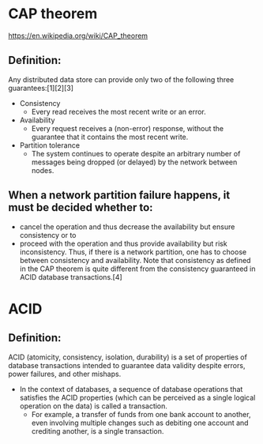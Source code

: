 # CAP theorem
https://en.wikipedia.org/wiki/CAP_theorem

## Definition: 
Any distributed data store can provide only two of the following three guarantees:[1][2][3]

* Consistency
  * Every read receives the most recent write or an error.
* Availability
  * Every request receives a (non-error) response, without the guarantee that it contains the most recent write.
* Partition tolerance
  * The system continues to operate despite an arbitrary number of messages being dropped (or delayed) by the network between nodes.

## When a network partition failure happens, it must be decided whether to:
* cancel the operation and thus decrease the availability but ensure consistency or to
* proceed with the operation and thus provide availability but risk inconsistency.
Thus, if there is a network partition, one has to choose between consistency and availability. 
Note that consistency as defined in the CAP theorem is quite different from the consistency guaranteed in ACID database transactions.[4]

# ACID

## Definition: 
ACID (atomicity, consistency, isolation, durability) is a set of properties of database transactions intended to guarantee data validity despite errors, power failures, and other mishaps.

* In the context of databases, a sequence of database operations that satisfies the ACID properties (which can be perceived as a single logical operation on the data) is called a transaction. 
  * For example, a transfer of funds from one bank account to another, even involving multiple changes such as debiting one account and crediting another, is a single transaction.

